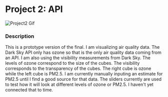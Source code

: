# Project 2: API

![Project2 Gif](/media/proj2.gif)

### Description

This is a prototype version of the final. I am visualizing air quality data. The Dark Sky API only has ozone so that is the only air quality data coming from an API. I am also using the visibility measurements from Dark Sky. The levels of ozone correspond to the size of the cubes. The visibility corresponds to the transparency of the cubes. The right cube is ozone while the left cube is PM2.5. I am currently manually inputing an estimate for PM2.5 until I find a good source for that data. The sliders currently are used to test how it will look at different levels of ozone or PM2.5. I haven't yet connected that to time.  